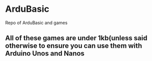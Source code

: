 # ArduBasic
Repo of ArduBasic and games
## All of these games are under 1kb(unless said otherwise to ensure you can use them with Arduino Unos and Nanos
